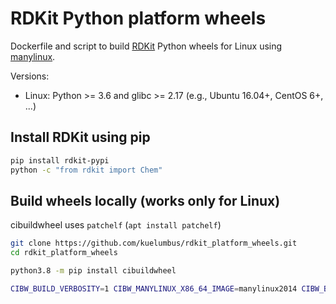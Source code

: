 # RDKit Python platform wheels

Dockerfile and script to build [RDKit](https://github.com/rdkit/rdkit) Python wheels for Linux using [manylinux](https://github.com/pypa/manylinux). 

Versions:

- Linux: Python >= 3.6 and glibc >= 2.17 (e.g., Ubuntu 16.04+, CentOS 6+, ...)


## Install RDKit using pip

```bash
pip install rdkit-pypi
python -c "from rdkit import Chem"
```

## Build wheels locally (works only for Linux) 

cibuildwheel uses `patchelf` (`apt install patchelf`) 

```bash
git clone https://github.com/kuelumbus/rdkit_platform_wheels.git
cd rdkit_platform_wheels

python3.8 -m pip install cibuildwheel

CIBW_BUILD_VERBOSITY=1 CIBW_MANYLINUX_X86_64_IMAGE=manylinux2014 CIBW_BEFORE_BUILD_LINUX="bash pre_linux.sh" cibuildwheel --platform linux --output-dir wheelhouse
```